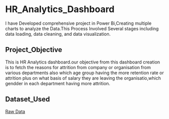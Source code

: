 # HR_Analytics_Dashboard
I have Developed comprehensive project in Power Bi,Creating multiple charts to analyze the Data.This Process Involved Several stages  including data loading, data cleaning, and data visualization.
## Project_Objective
This is HR Analytics dashboard.our objective from this dashboard creation is to fetch the reasons for attrition from company or organisation from various departments also which age group having the more retention rate or attrition plus on what basis of salary they are leaving the organisatio,which gendder in each department having more attrition.
## Dataset_Used
<a href="https://github.com/yug0537/HR_Analytics_Dashboard/blob/main/Raw_Data.csv">Raw Data<a/>
